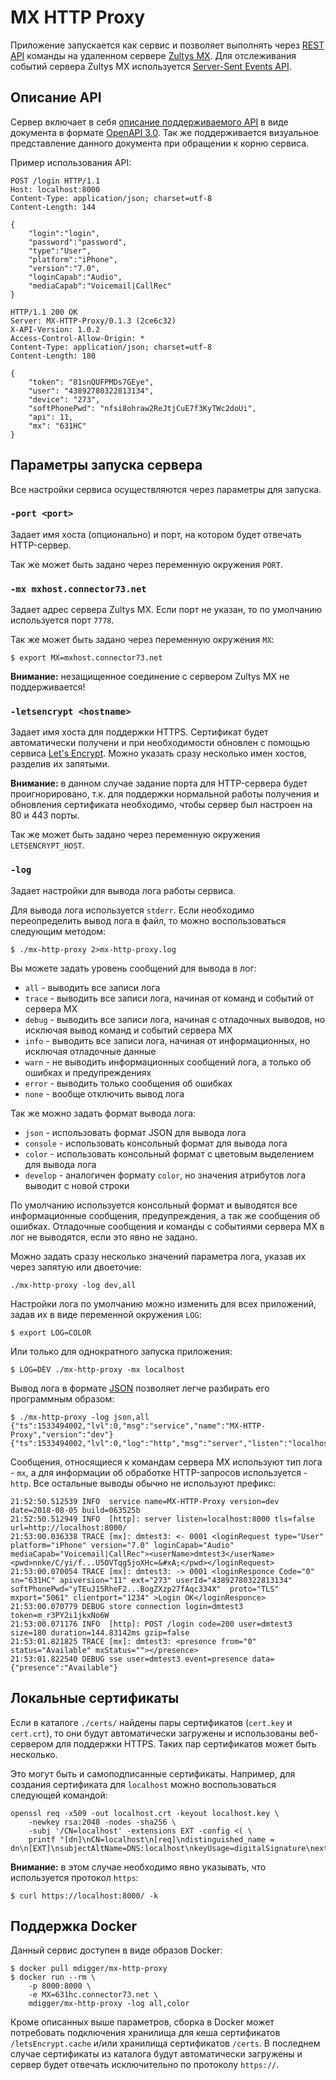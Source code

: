 # MX HTTP Proxy
Приложение запускается как сервис и позволяет выполнять через [REST API](https://en.wikipedia.org/wiki/Representational_state_transfer) команды на удаленном сервере [Zultys MX](https://www.zultys.com/zultys-cloud-services/). Для отслеживания событий сервера Zultys MX используется [Server-Sent Events API](https://developer.mozilla.org/en-US/docs/Web/API/Server-sent_events/Using_server-sent_events).

## Описание API
Сервер включает в себя [описание поддерживаемого API](docs/openapi.yaml) в виде документа в формате [OpenAPI 3.0](https://github.com/OAI/OpenAPI-Specification). Так же поддерживается визуальное представление данного документа при обращении к корню сервиса.

Пример использования API:

```http
POST /login HTTP/1.1
Host: localhost:8000
Content-Type: application/json; charset=utf-8
Content-Length: 144

{
    "login":"login",
    "password":"password",
    "type":"User",
    "platform":"iPhone",
    "version":"7.0",
    "loginCapab":"Audio",
    "mediaCapab":"Voicemail|CallRec"
}
```
```http
HTTP/1.1 200 OK
Server: MX-HTTP-Proxy/0.1.3 (2ce6c32)
X-API-Version: 1.0.2
Access-Control-Allow-Origin: *
Content-Type: application/json; charset=utf-8
Content-Length: 180

{
    "token": "81snQUFPMDs7GEye",
    "user": "43892780322813134",
    "device": "273",
    "softPhonePwd": "nfsi8ohraw2ReJtjCuE7f3KyTWc2doUi",
    "api": 11,
    "mx": "631HC"
}
```

## Параметры запуска сервера
Все настройки сервиса осуществляются через параметры для запуска.

### `-port <port>`
Задает имя хоста (опционально) и порт, на котором будет отвечать HTTP-сервер.

Так же может быть задано через переменную окружения `PORT`.

### `-mx mxhost.connector73.net`
Задает адрес сервера Zultys MX. Если порт не указан, то по умолчанию используется порт `7778`.

Так же может быть задано через переменную окружения `MX`:

    $ export MX=mxhost.connector73.net

**Внимание:** незащищенное соединение с сервером Zultys MX не поддерживается!

### `-letsencrypt <hostname>`
Задает имя хоста для поддержки HTTPS. Сертификат будет автоматически получени и при необходимости обновлен с помощью сервиса [Let's Encrypt](https://letsencrypt.org). Можно указать сразу несколько имен хостов, разделив их запятыми.

**Внимание:** в данном случае задание порта для HTTP-сервера будет проигнорировано, т.к. для поддержки нормальной работы получения и обновления сертификата необходимо, чтобы сервер был настроен на 80 и 443 порты.

Так же может быть задано через переменную окружения `LETSENCRYPT_HOST`.

### `-log`

Задает настройки для вывода лога работы сервиса.

Для вывода лога используется `stderr`. Если необходимо переопределить вывод лога в файл, то можно воспользоваться следующим методом:

    $ ./mx-http-proxy 2>mx-http-proxy.log

Вы можете задать уровень сообщений для вывода в лог:

- `all` - выводить все записи лога
- `trace` - выводить все записи лога, начиная от команд и событий от сервера MX
- `debug` - выводить все записи лога, начиная с отладочных выводов, но исключая вывод команд и событий сервера MX
- `info` - выводить все записи лога, начиная от информационных, но исключая отладочные данные
- `warn` - не выводить информационных сообщений лога, а только об ошибках и предупреждениях
- `error` - выводить только сообщения об ошибках
- `none` - вообще отключить вывод лога

Так же можно задать формат вывода лога:

- `json` - использовать формат JSON для вывода лога
- `console` - использовать консольный формат для вывода лога
- `color` - использовать консольный формат с цветовым выделением для вывода лога
- `develop` - аналогичен формату `color`, но значения атрибутов лога выводит с новой строки

По умолчанию используется консольный формат и выводятся все информационные сообщения, предупреждения, а так же сообщения об ошибках. Отладочные сообщения и команды с событиями сервера MX в лог не выводятся, если это явно не задано.

Можно задать сразу несколько значений параметра лога, указав их через запятую или двоеточие:

    ./mx-http-proxy -log dev,all

Настройки лога по умолчанию можно изменить для всех приложений, задав их в виде переменной окружения `LOG`:

    $ export LOG=COLOR

Или только для однократного запуска приложения:

    $ LOG=DEV ./mx-http-proxy -mx localhost

Вывод лога в формате [JSON](https://www.json.org) позволяет легче разбирать его программным образом:

    $ ./mx-http-proxy -log json,all
    {"ts":1533494002,"lvl":0,"msg":"service","name":"MX-HTTP-Proxy","version":"dev"}
    {"ts":1533494002,"lvl":0,"log":"http","msg":"server","listen":"localhost:8000","tls":false,"url":"http://localhost:8000/"}

Сообщения, относящиеся к командам сервера MX используют тип лога - `mx`, а для информации об обработке HTTP-запросов используется - `http`. Все остальные выводы обычно не используют префикс:

    21:52:50.512539 INFO  service name=MX-HTTP-Proxy version=dev date=2018-08-05 build=063525b
    21:52:50.512949 INFO  [http]: server listen=localhost:8000 tls=false url=http://localhost:8000/
    21:53:00.036338 TRACE [mx]: dmtest3: <- 0001 <loginRequest type="User" platform="iPhone" version="7.0" loginCapab="Audio" mediaCapab="Voicemail|CallRec"><userName>dmtest3</userName><pwd>nnke/C/yi/f...U5OVTqg5joXHc=&#xA;</pwd></loginRequest>
    21:53:00.070054 TRACE [mx]: dmtest3: -> 0001 <loginResponce Code="0" sn="631HC" apiversion="11" ext="273" userId="43892780322813134" softPhonePwd="yTEuJ15RheF2...BogZXzp27fAqc334X"  proto="TLS" mxport="5061" clientport="1234" >Login OK</loginResponce>
    21:53:00.070779 DEBUG store connection login=dmtest3 token=m_r3PY2i1jkxNo6W
    21:53:00.071176 INFO  [http]: POST /login code=200 user=dmtest3 size=180 duration=144.83142ms gzip=false
    21:53:01.821825 TRACE [mx]: dmtest3: <presence from="0" status="Available" mxStatus=""></presence>
    21:53:01.822540 DEBUG sse user=dmtest3 event=presence data={"presence":"Available"}

## Локальные сертификаты

Если в каталоге `./certs/` найдены пары сертификатов (`cert.key` и `cert.crt`), то они будут автоматически загружены и использованы веб-сервером для поддержки HTTPS. Таких пар сертификатов может быть несколько.

Это могут быть и самоподписанные сертификаты. Например, для создания сертификата для `localhost` можно воспользоваться следующей командой:

    openssl req -x509 -out localhost.crt -keyout localhost.key \
	    -newkey rsa:2048 -nodes -sha256 \
	    -subj '/CN=localhost' -extensions EXT -config <( \
	    printf "[dn]\nCN=localhost\n[req]\ndistinguished_name = dn\n[EXT]\nsubjectAltName=DNS:localhost\nkeyUsage=digitalSignature\nextendedKeyUsage=serverAuth")

**Внимание:** в этом случае необходимо явно указывать, что используется протокол `https`:

    $ curl https://localhost:8000/ -k

## Поддержка Docker

Данный сервис доступен в виде образов Docker:

    $ docker pull mdigger/mx-http-proxy
    $ docker run --rm \
        -p 8000:8000 \
        -e MX=631hc.connector73.net \
        mdigger/mx-http-proxy -log all,color

Кроме описанных выше параметров, сборка в Docker может потребовать подключения хранилища для кеша сертификатов `/letsEncrypt.cache` и/или хранилища сертификатов `/certs`. В последнем случае сертификаты из каталога будут автоматически загружены и сервер будет отвечать исключительно по протоколу `https://`.